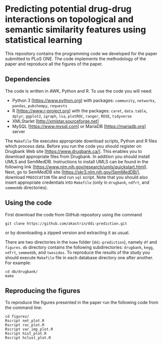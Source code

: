 # Predicting potential drug-drug interactions on topological and semantic similarity features using statistical learning

This repository contains the programming code we developed for the paper submitted to PLoS ONE. The code implements the methodology of the paper and reproduce all the figures of the paper.

## Dependencies

The code is written in AWK, Python and R. To use the code you will need:
* Python 3 [https://www.python.org] with packages: `community`, `networkx`, `pandas`, `pubchempy`, `requests`
* R [https://www.r-project.org] with the packages: `caret`, `data.table`, `dplyr`, `ggplot2`, `igraph`, `lsa`,  `plotROC`, `ranger`, `ROSE`, `tidyverse`
* XMLStarlet [http://xmlstar.sourceforge.net]
* MySQL [https://www.mysql.com] or MariaDB [https://mariadb.org] server

The `Makefile` file executes appropriate download scripts, Python and R files which process data. Before you run the code you should register on Drugbank Web site [https://www.drugbank.ca/]. This enables you to download appropriate files from Drugbank. In addition you should install UMLS and SemMedDB. Instructions to install UMLS can be found in the following link [https://www.nlm.nih.gov/research/umls/quickstart.html]. Next, go to SemMedDB site [https://skr3.nlm.nih.gov/SemMedDB/], download `PREDICATION` file and run `sql` script. Note that you should also insert appropriate credentials into `Makefile` (only in `drugbank`, `ndfrt`, and `semmeddb` directories).

## Using the code

First download the code from GitHub repository using the command 
~~~~
git clone https://github.com/akastrin/ddi-prediction.git
~~~~
or by downloading a zipped version and extracting it as usual.

There are two directories in the `home` folder (`ddi-prediction`), namely `df` and `figures`. `db` directory contains the following subdirectories: `drugbank`, `kegg`, `ndfrt`, `semmeddb`, and `twosides`. To reproduce the results of the study you should execute `Makefile` file in each database directory one after another. For example:
~~~~
cd db/drugbank/
make
~~~~

## Reproducing the figures

To reproduce the figures presented in the paper run the following code from the command line:
~~~~
cd figures/
Rscript net_plot.R
Rscript roc_plot.R
Rscript var_imp_plot.R
Rscript hist_plot.R
Rscript hclust_plot.R
~~~~
